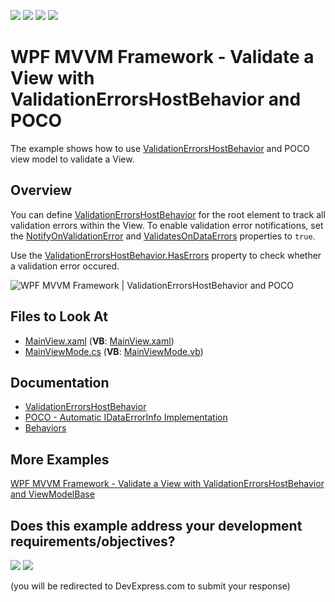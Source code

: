 <!-- default badges list -->
![](https://img.shields.io/endpoint?url=https://codecentral.devexpress.com/api/v1/VersionRange/128642563/22.2.2%2B)
[![](https://img.shields.io/badge/Open_in_DevExpress_Support_Center-FF7200?style=flat-square&logo=DevExpress&logoColor=white)](https://supportcenter.devexpress.com/ticket/details/T123000)
[![](https://img.shields.io/badge/📖_How_to_use_DevExpress_Examples-e9f6fc?style=flat-square)](https://docs.devexpress.com/GeneralInformation/403183)
[![](https://img.shields.io/badge/💬_Leave_Feedback-feecdd?style=flat-square)](#does-this-example-address-your-development-requirementsobjectives)
<!-- default badges end -->
# WPF MVVM Framework - Validate a View with ValidationErrorsHostBehavior and POCO

The example shows how to use [ValidationErrorsHostBehavior](https://docs.devexpress.com/WPF/DevExpress.Mvvm.UI.ValidationErrorsHostBehavior) and POCO view model to validate a View.

## Overview

You can define [ValidationErrorsHostBehavior](https://docs.devexpress.com/WPF/DevExpress.Mvvm.UI.ValidationErrorsHostBehavior) for the root element to track all validation errors within the View. To enable validation error notifications, set the [NotifyOnValidationError](https://docs.microsoft.com/en-us/dotnet/api/system.windows.data.binding.notifyonvalidationerror) and [ValidatesOnDataErrors](https://docs.microsoft.com/en-us/dotnet/api/system.windows.data.binding.validatesondataerrors) properties to `true`.

Use the [ValidationErrorsHostBehavior.HasErrors](https://docs.devexpress.com/WPF/DevExpress.Mvvm.UI.ValidationErrorsHostBehavior.HasErrors) property to check whether a validation error occured.

![WPF MVVM Framework | ValidationErrorsHostBehavior and POCO](https://user-images.githubusercontent.com/12169834/134019953-024e42b8-6b1e-4763-a168-ce6ec3b00ac9.png)

## Files to Look At
- [MainView.xaml](./CS/View/MainView.xaml) (**VB**: [MainView.xaml](./VB/View/MainView.xaml))
- [MainViewMode.cs](./CS/ViewModel/MainViewModel.cs) (**VB**: [MainViewMode.vb](./VB/ViewModel/MainViewModel.vb))

## Documentation

- [ValidationErrorsHostBehavior](https://docs.devexpress.com/WPF/DevExpress.Mvvm.UI.ValidationErrorsHostBehavior)
- [POCO - Automatic IDataErrorInfo Implementation](https://docs.devexpress.com/WPF/17352/mvvm-framework/viewmodels/runtime-generated-poco-viewmodels#idataerrorinfo)
- [Behaviors](https://docs.devexpress.com/WPF/17442/mvvm-framework/behaviors)

## More Examples

[WPF MVVM Framework - Validate a View with ValidationErrorsHostBehavior and ViewModelBase](https://github.com/DevExpress-Examples/wpf-mvvm-framework-validationerrorshostbehavior)
<!-- feedback -->
## Does this example address your development requirements/objectives?

[<img src="https://www.devexpress.com/support/examples/i/yes-button.svg"/>](https://www.devexpress.com/support/examples/survey.xml?utm_source=github&utm_campaign=wpf-mvvm-framework-validate-ui-container-with-validationerrorshostbehavior-and-poco&~~~was_helpful=yes) [<img src="https://www.devexpress.com/support/examples/i/no-button.svg"/>](https://www.devexpress.com/support/examples/survey.xml?utm_source=github&utm_campaign=wpf-mvvm-framework-validate-ui-container-with-validationerrorshostbehavior-and-poco&~~~was_helpful=no)

(you will be redirected to DevExpress.com to submit your response)
<!-- feedback end -->
